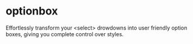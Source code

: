 # optionbox
Effortlessly transform your &lt;select> drowdowns into user friendly option boxes, giving you complete control over styles.
